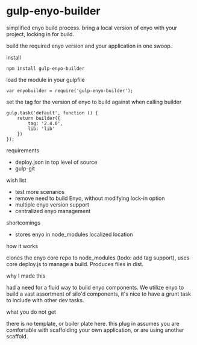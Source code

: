 gulp-enyo-builder
==================

simplified enyo build process. bring a local version of enyo with your project, locking in for build.

build the required enyo version and your application in one swoop.

install

    npm install gulp-enyo-builder

load the module in your gulpfile

    var enyobuilder = require('gulp-enyo-builder');

set the tag for the version of enyo to build against when calling builder

    gulp.task('default', function () {
        return builder({
            tag: '2.4.0',
            lib: 'lib'
        })
    });

requirements

* deploy.json in top level of source
* gulp-git

wish list

* test more scenarios
* remove need to build Enyo, without modifying lock-in option
* multiple enyo version support
* centralized enyo management

shortcomings

* stores enyo in node_modules localized location

how it works

clones the enyo core repo to node_modules (todo: add tag support), uses core deploy.js to manage a build. Produces files in dist.

why I made this

had a need for a fluid way to build enyo components. We utilize enyo to build a vast assortment of silo'd components, it's nice to have a grunt task to include with other dev tasks.

what you do not get

there is no template, or boiler plate here. this plug in assumes you are comfortable with scaffolding your own application, or are using another scaffold.